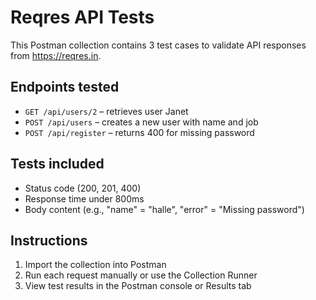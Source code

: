 # Reqres API Tests

This Postman collection contains 3 test cases to validate API responses from https://reqres.in.

## Endpoints tested

- `GET /api/users/2` – retrieves user Janet
- `POST /api/users` – creates a new user with name and job
- `POST /api/register` – returns 400 for missing password

## Tests included

- Status code (200, 201, 400)
- Response time under 800ms
- Body content (e.g., "name" = "halle", "error" = "Missing password")

## Instructions

1. Import the collection into Postman
2. Run each request manually or use the Collection Runner
3. View test results in the Postman console or Results tab
